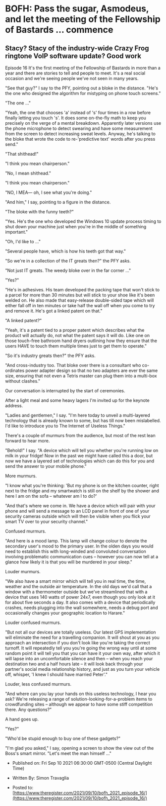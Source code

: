 # BOFH: Pass the sugar, Asmodeus, and let the meeting of the Fellowship of Bastards … commence

## Stacy? Stacy of the industry-wide Crazy Frog ringtone VoIP software update? Good work

Episode 16 It's the first meeting of the Fellowship of Bastards in more than a year and there are stories to tell and people to meet. It's a real social occasion and we're seeing people we've not seen in many years.

"See that guy?" I say to the PFY, pointing out a bloke in the distance. "He's the one who designed the algorithm for mistyping on phone touch screens."

"The one …"

"Yeah, the one that chooses 'a' instead of 's' four times in a row before finally letting you touch 's'. It does some on-the-fly math to keep you precisely on the verge of a mental breakdown. Apparently later versions use the phone microphone to detect swearing and have some measurement from the screen to detect increasing sweat levels. Anyway, he's talking to the bloke that wrote the code to re-'predictive text' words after you press send."

"That shithead!"

"I think you mean chairperson."

"No, I mean shithead."

"I think you mean chairperson."

"NO, I MEA— oh, I see what you're doing."

"And him," I say, pointing to a figure in the distance.

"The bloke with the funny teeth?"

"Yes. He's the one who developed the Windows 10 update process timing to shut down your machine just when you're in the middle of something important."

"Oh, I'd like to …"

"Several people have, which is how his teeth got that way."

"So we're in a collection of the IT greats then?" the PFY asks.

"Not just IT greats. The weedy bloke over in the far corner …"

"Yes?"

"He's in adhesives. His team developed the packing tape that won't stick to a parcel for more than 30 minutes but will stick to your shoe like it's been welded on. He also made that easy-release double-sided tape which will either fall off in ten minutes or take half the wall off when you come to try and remove it. He's got a linked patent on that."

"A linked patent?"

"Yeah, it's a patent tied to a proper patent which describes what the product will actually do, not what the patent says it will do. Like one on those touch-free bathroom hand dryers outlining how they ensure that the users HAVE to touch them multiple times just to get them to operate."

"So it's industry greats then?" the PFY asks.

"And cross-industry too. That bloke over there is a consultant who co-ordinates power adapter design so that no two adapters are ever the same size, ensuring that not even a Tetris master can plug them into a multi-box without clashes."

Our conversation is interrupted by the start of ceremonies.

After a light meal and some heavy lagers I'm invited up for the keynote address.

"Ladies and gentlemen," I say. "I'm here today to unveil a multi-layered technology that is already known to some, but has till now been mislabelled. I'd like to introduce you to The Internet of Useless Things."

There's a couple of murmurs from the audience, but most of the rest lean forward to hear more.

"Behold!" I say. "A device which will tell you whether you're running low on milk in your fridge! Now in the past we might have called this a door, but now we have a layered set of technologies which can do this for you and send the answer to your mobile phone."


  More murmurs.


"I know what you're thinking: 'But my phone is on the kitchen counter, right next to the fridge and my smartwatch is still on the shelf by the shower and here I am on the sofa – whatever am I to do?'

"And that's where we come in. We have a device which will pair with your phone and will send a message to an LCD panel in front of one of your security cameras outside which will then be visible when you flick your smart TV over to your security channel."


  Confused murmurs.


"And here is a mood lamp. This lamp will change colour to denote the secondary user's mood to the primary user. In the olden days you would need to establish this with long-winded and convoluted conversation involving problematic communication cues – however you can now tell at a glance how likely it is that you will be murdered in your sleep."


  Louder murmurs.


"We also have a smart mirror which will tell you in real time, the time, weather and the outside air temperature. In the old days we'd call that a window with a thermometer outside but we've streamlined that with a device that uses 140 watts of power 24x7, even though you only look at it for about five seconds a day. It also comes with a device that periodically crashes, needs plugging into the wall somewhere, needs a debug port and occasionally changes your geographic location to Harare."


  Louder confused murmurs.


"But not all our devices are totally useless. Our latest GPS implementation will eliminate the need for a travelling companion. It will shout at you as you approach an intersection if you don't look like you're taking the correct turnoff. It will repeatedly tell you you're going the wrong way until at some random point it will tell you that you can have it your own way, after which it will lapse into an uncomfortable silence and then – when you reach your destination two and a half hours late – it will look back through your partner's social media relationship history, and just as you turn your vehicle off, whisper, 'I knew I should have married Peter'."


  Louder, less confused murmurs.


"And where can you lay your hands on this useless technology, I hear you ask? We're releasing a range of solution-looking-for-a-problem items to crowdfunding sites – although we appear to have some stiff competition there. Any questions?"

A hand goes up.

"Yes?"

"Who'd be stupid enough to buy one of these gadgets?"

"I'm glad you asked," I say, opening a screen to show the view out of the Boss's smart mirror. "Let's meet the man himself …"



- Published on: Fri Sep 10 2021 06:30:00 GMT-0500 (Central Daylight Time)

- Written By: Simon Travaglia

- Posted to: [https://www.theregister.com/2021/09/10/bofh_2021_episode_16/](https://www.theregister.com/2021/09/10/bofh_2021_episode_16/)